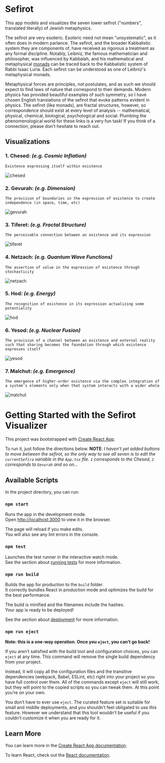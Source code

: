 # Sefirot

This app models and visualizes the seven lower sefirot ("numbers", translated literally) of Jewish metaphysics.

The sefirot are very esoteric. Esoteric need not mean "unsystematic", as it often does in modern parlance. The sefirot, and the broader Kabbalistic system they are components of, have received as rigorous a treatment as any formal discipline. Notably, Leibniz, the famous mathematician and philosopher, was influenced by Kabbalah, and his mathematical and metaphysical [monads](https://en.wikipedia.org/wiki/Gottfried_Wilhelm_Leibniz#Monads) can be traced back to the Kabbalistic system of Rabbi Isaac Luria. Each sefirot can be understood as one of Leibniz's metaphysical monads.

Metaphysical forces are principles, not postulates, and as such we should expect to find laws of nature that correspond to their demands. Modern physics has provided beautiful examples of such symmetry, so I have chosen English translations of the sefirot that evoke patterns evident in physics. The sefirot (like monads), are fractal structures, however, so correspondence should exist at every level of analysis -- mathematical, physical, chemical, biological, psychological and social. Plumbing the phenomenological world for these links is a very fun task! If you  think of a connection, please don't hesitate to reach out.

## Visualizations

### 1. Chesed: *(e.g. Cosmic Inflation)*
`Existence expressing itself within existence`

![chesed](./animations/1-chesed-chesed.gif)

### 2. Gevurah: *(e.g. Dimension)*
`The provision of boundaries in the expression of existence to create independence (in space, time, etc)`

![gevurah](./animations/2-gevurah-chesed.gif)

### 3. Tiferet: *(e.g. Fractal Structure)*
`The perceivable connection between an existence and its expression`

![tiferet](./animations/3-tiferet-chesed.gif)

### 4. Netzach: *(e.g. Quantum Wave Functions)*
`The assertion of value in the expression of existence through stochasticity`

![netzach](./animations/4-netzach-chesed.gif)

### 5. Hod: *(e.g. Energy)*
`The recognition of existence in its expression actualizing some potentiality`

![hod](./animations/5-hod-chesed.gif)

### 6. Yesod: *(e.g. Nuclear Fusion)*
`The provision of a channel between an existence and external reality such that sharing becomes the foundation through which existence expresses itself`

![yesod](./animations/6-yesod-chesed.gif)

### 7. Malchut: *(e.g. Emergence)*
`The emergence of higher-order existence via the complex integration of a system’s elements only when that system interacts with a wider whole`

![malchut](./animations/7-malchut-chesed.gif)

# Getting Started with the Sefirot Visualizer

This project was bootstrapped with [Create React App](https://github.com/facebook/create-react-app).

To run it, just follow the directions below. **NOTE**: *I haven't yet added buttons to move between the sefirot, so the only way to see all seven is to edit the `currentSefira` variable in the `App.tsx` file. `1` corresponds to the *Chesed*, `2` corresponds to `Gevurah` and so on...*

## Available Scripts

In the project directory, you can run:

### `npm start`

Runs the app in the development mode.\
Open [http://localhost:3000](http://localhost:3000) to view it in the browser.

The page will reload if you make edits.\
You will also see any lint errors in the console.

### `npm test`

Launches the test runner in the interactive watch mode.\
See the section about [running tests](https://facebook.github.io/create-react-app/docs/running-tests) for more information.

### `npm run build`

Builds the app for production to the `build` folder.\
It correctly bundles React in production mode and optimizes the build for the best performance.

The build is minified and the filenames include the hashes.\
Your app is ready to be deployed!

See the section about [deployment](https://facebook.github.io/create-react-app/docs/deployment) for more information.

### `npm run eject`

**Note: this is a one-way operation. Once you `eject`, you can’t go back!**

If you aren’t satisfied with the build tool and configuration choices, you can `eject` at any time. This command will remove the single build dependency from your project.

Instead, it will copy all the configuration files and the transitive dependencies (webpack, Babel, ESLint, etc) right into your project so you have full control over them. All of the commands except `eject` will still work, but they will point to the copied scripts so you can tweak them. At this point you’re on your own.

You don’t have to ever use `eject`. The curated feature set is suitable for small and middle deployments, and you shouldn’t feel obligated to use this feature. However we understand that this tool wouldn’t be useful if you couldn’t customize it when you are ready for it.

## Learn More

You can learn more in the [Create React App documentation](https://facebook.github.io/create-react-app/docs/getting-started).

To learn React, check out the [React documentation](https://reactjs.org/).
